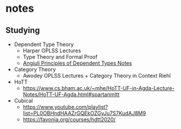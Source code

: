 # notes
## Studying
* Dependent Type Theory
  - Harper OPLSS Lectures
  - Type Theory and Formal Proof
  - [Angiuli Principles of Dependent Types Notes]([url](https://carloangiuli.com/courses/b619-sp24/notes.pdf))
* Category Theory
  - Awodey OPLSS Lectures + Category Theory in Context Riehl
* HoTT
  - https://www.cs.bham.ac.uk/~mhe/HoTT-UF-in-Agda-Lecture-Notes/HoTT-UF-Agda.html#spartanmltt
* Cubical
  - https://www.youtube.com/playlist?list=PL0OBHndHAAZrGQEkOZGyJu7S7KudAJ8M9
  - https://favonia.org/courses/hdtt2020/
